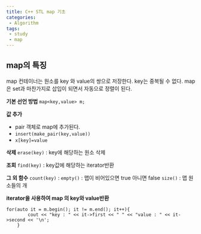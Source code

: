 ```yaml
---
title: C++ STL map 기초
categories:
 - Algorithm
tags:
 - study
 - map
---
```




## map의 특징
map 컨테이너는 원소를 key 와 value의 쌍으로 저장한다.
key는 중복될 수 없다.
map은 set과 마찬가지로 삽입이 되면서 자동으로 정렬이 된다.

**기본 선언 방법**
`map<key,value> m;`

**값 추가**
- pair 객체로 map에 추가된다.
- `insert(make_pair(key,value))`
- `x[key]=value`

**삭제**
`erase(key)` : key에 해당하는 원소 삭제

**조회**
`find(key)` : key값에 해당하는 iterator반환

**그 외 함수**
`count(key)` :
`empty()` : 맵이 비어있으면 true 아니면 false
`size()` : 맵 원소들의 개

**iterator을 사용하여 map 의 key와 value반환**
```
for(auto it = m.begin(); it != m.end(); it++){
		cout << "key : " << it->first << " " << "value : " << it->second << '\n';
	}
```  
